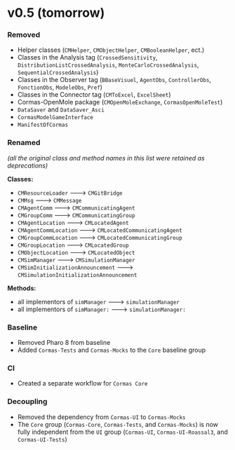 # v0.5 (tomorrow)

### Removed 
- Helper classes (`CMHelper`, `CMObjectHelper`, `CMBooleanHelper`, ect.)
- Classes in the Analysis tag (`CrossedSensitivity`, `DistributionListCrossedAnalysis`, `MonteCarloCrossedAnalysis`, `SequentialCrossedAnalysis`)
- Classes in the Observer tag (`BBaseVisuel`, `AgentObs`, `ControllerObs`, `FonctionObs`, `ModeleObs`, `Pref`)
- Classes in the Connector tag (`CMToExcel`, `ExcelSheet`)
- Cormas-OpenMole package (`CMOpenMoleExchange`, `CormasOpenMoleTest`)
- `DataSaver` and `DataSaver_Asci`
- `CormasModelGameInterface`
- `ManifestOfCormas`

### Renamed

_(all the original class and method names in this list were retained as deprecations)_

**Classes:**
- `CMResourceLoader` ---> `CMGitBridge`
- `CMMsg` ---> `CMMessage`
- `CMAgentComm` ---> `CMCommunicatingAgent`
- `CMGroupComm` ---> `CMCommunicatingGroup`
- `CMAgentLocation` ---> `CMLocatedAgent`
- `CMAgentCommLocation` ---> `CMLocatedCommunicatingAgent`
- `CMGroupCommLocation` ---> `CMLocatedCommunicatingGroup`
- `CMGroupLocation` ---> `CMLocatedGroup`
- `CMObjectLocation` ---> `CMLocatedObject`
- `CMSimManager` ---> `CMSimulationManager`
- `CMSimInitializationAnnouncement` ---> `CMSimulationInitializationAnnouncement`

**Methods:**
- all implementors of `simManager` ---> `simulationManager`
- all implementors of `simManager:` ---> `simulationManager:`

### Baseline

- Removed Pharo 8 from baseline
- Added `Cormas-Tests` and `Cormas-Mocks` to the `Core` baseline group

### CI

- Created a separate workflow for `Cormas Core`

### Decoupling

- Removed the dependency from `Cormas-UI` to `Cormas-Mocks`
- The `Core` group (`Cormas-Core`, `Cormas-Tests`, and `Cormas-Mocks`) is now fully independent from the `UI` group (`Cormas-UI`, `Cormas-UI-Roassal3`, and `Cormas-UI-Tests`)

